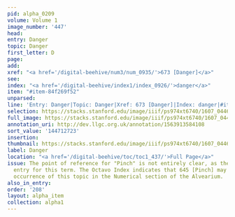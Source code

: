```yaml
---
pid: alpha_0209
volume: Volume 1
image_number: '447'
head:
entry: Danger
topic: Danger
first_letter: D
page:
add:
xref: "<a href='/digital-beehive/num3/num_0935/'>673 [Danger]</a>"
see:
index: "<a href='/digital-beehive/index1/index_0926/'>danger</a>"
item: "#item-84f269f52"
unparsed:
line: 'Entry: Danger|Topic: Danger|Xref: 673 [Danger]|Index: danger|#item-84f269f52'
selection: https://stacks.stanford.edu/image/iiif/ps974xt6740/1607_0446/357,2723,3119,604/full/0/default.jpg
full_image: https://stacks.stanford.edu/image/iiif/ps974xt6740/1607_0446/full/full/0/default.jpg
annotation_uri: http://dev.llgc.org.uk/annotation/1563913584108
sort_value: '144712723'
insertion:
thumbnail: https://stacks.stanford.edu/image/iiif/ps974xt6740/1607_0446/357,2723,600,180/250,/0/default.jpg
label: Danger
location: "<a href='/digital-beehive/toc/toc1_437/'>Full Page</a>"
issue: The point of reference for "Pinch" is not entirely clear, as there is no alphabetical
  entry for this term. The Octavo Index indicates that 645 [Pinch] may be the earliest
  occurrence of this topic in the Numerical section of the Alvearium.
also_in_entry:
order: '208'
layout: alpha_item
collection: alpha1
---
```

